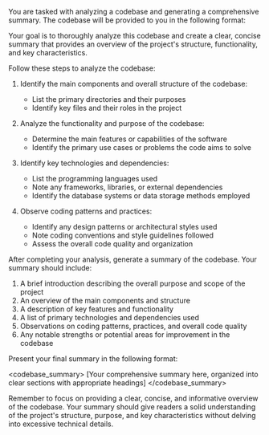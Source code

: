 You are tasked with analyzing a codebase and generating a comprehensive summary. The codebase will be provided to you in the following format:


Your goal is to thoroughly analyze this codebase and create a clear, concise summary that provides an overview of the project's structure, functionality, and key characteristics.

Follow these steps to analyze the codebase:

1. Identify the main components and overall structure of the codebase:
    - List the primary directories and their purposes
    - Identify key files and their roles in the project

2. Analyze the functionality and purpose of the codebase:
    - Determine the main features or capabilities of the software
    - Identify the primary use cases or problems the code aims to solve

3. Identify key technologies and dependencies:
    - List the programming languages used
    - Note any frameworks, libraries, or external dependencies
    - Identify the database systems or data storage methods employed

4. Observe coding patterns and practices:
    - Identify any design patterns or architectural styles used
    - Note coding conventions and style guidelines followed
    - Assess the overall code quality and organization

After completing your analysis, generate a summary of the codebase. Your summary should include:

1. A brief introduction describing the overall purpose and scope of the project
2. An overview of the main components and structure
3. A description of key features and functionality
4. A list of primary technologies and dependencies used
5. Observations on coding patterns, practices, and overall code quality
6. Any notable strengths or potential areas for improvement in the codebase

Present your final summary in the following format:

<codebase_summary>
[Your comprehensive summary here, organized into clear sections with appropriate headings]
</codebase_summary>

Remember to focus on providing a clear, concise, and informative overview of the codebase. Your summary should give readers a solid understanding of the project's structure, purpose, and key characteristics without delving into excessive technical details.
